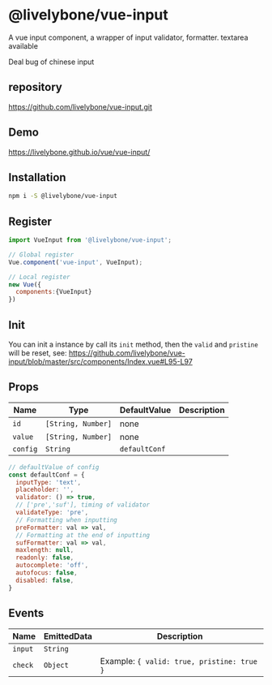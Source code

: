 # @livelybone/vue-input
A vue input component, a wrapper of input validator, formatter. textarea available

Deal bug of chinese input

## repository
https://github.com/livelybone/vue-input.git

## Demo
https://livelybone.github.io/vue/vue-input/

## Installation
```bash
npm i -S @livelybone/vue-input
```

## Register
```js
import VueInput from '@livelybone/vue-input';

// Global register
Vue.component('vue-input', VueInput);

// Local register
new Vue({
  components:{VueInput}
})
```

## Init
You can init a instance by call its `init` method, then the `valid` and `pristine` will be reset, 
see: https://github.com/livelybone/vue-input/blob/master/src/components/Index.vue#L95-L97

## Props
| Name              | Type                                      | DefaultValue         | Description  |
| ----------------- | ----------------------------------------- | -------------------- | ------------ |
| `id`              | `[String, Number]`                        | none                 |  |
| `value`           | `[String, Number]`                        | none                 |  |
| `config`          | `String`                                  | `defaultConf`        |  |

```js
// defaultValue of config
const defaultConf = {
  inputType: 'text',
  placeholder: '',
  validator: () => true,
  // ['pre','suf'], timing of validator
  validateType: 'pre',
  // Formatting when inputting
  preFormatter: val => val,
  // Formatting at the end of inputting
  sufFormatter: val => val,
  maxlength: null,
  readonly: false,
  autocomplete: 'off',
  autofocus: false,
  disabled: false,
}
```

## Events
| Name                  | EmittedData           | Description                                       |
| --------------------- | --------------------- | ------------------------------------------------- |
| `input`               | `String`              |  |
| `check`               | `Object`              | Example: `{ valid: true, pristine: true }` |
